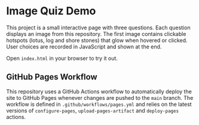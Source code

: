 # Image Quiz Demo

This project is a small interactive page with three questions. Each question displays an image from this repository. The first image contains clickable hotspots (lotus, log and shore stones) that glow when hovered or clicked. User choices are recorded in JavaScript and shown at the end.

Open `index.html` in your browser to try it out.

## GitHub Pages Workflow

This repository uses a GitHub Actions workflow to automatically deploy the site
to GitHub Pages whenever changes are pushed to the `main` branch. The workflow
is defined in `.github/workflows/pages.yml` and relies on the latest versions of
`configure-pages`, `upload-pages-artifact` and `deploy-pages` actions.
